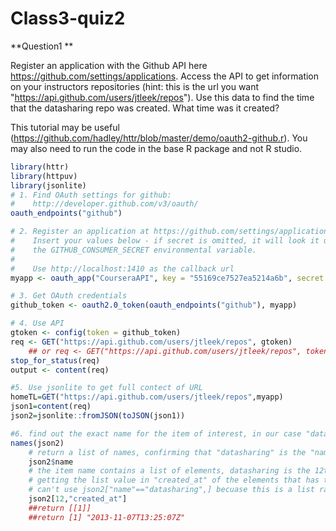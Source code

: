 # Class3-quiz2
**Question1 **

Register an application with the Github API here https://github.com/settings/applications. Access the API to get information on your instructors repositories (hint: this is the url you want "https://api.github.com/users/jtleek/repos"). Use this data to find the time that the datasharing repo was created. What time was it created?

This tutorial may be useful (https://github.com/hadley/httr/blob/master/demo/oauth2-github.r). You may also need to run the code in the base R package and not R studio.

```r
library(httr)
library(httpuv)
library(jsonlite)
# 1. Find OAuth settings for github:
#    http://developer.github.com/v3/oauth/
oauth_endpoints("github")

# 2. Register an application at https://github.com/settings/applications   OAuthApp
#    Insert your values below - if secret is omitted, it will look it up in
#    the GITHUB_CONSUMER_SECRET environmental variable.
#
#    Use http://localhost:1410 as the callback url
myapp <- oauth_app("CourseraAPI", key = "55169ce7527ea5214a6b", secret = "6854470728a92ef9ba6527f92382cbfd19e1597a")

# 3. Get OAuth credentials
github_token <- oauth2.0_token(oauth_endpoints("github"), myapp)

# 4. Use API
gtoken <- config(token = github_token) 
req <- GET("https://api.github.com/users/jtleek/repos", gtoken) 
    ## or req <- GET("https://api.github.com/users/jtleek/repos", token = github_token) 
stop_for_status(req) 
output <- content(req)

#5. Use jsonlite to get full contect of URL
homeTL=GET("https://api.github.com/users/jtleek/repos",myapp)
json1=content(req)
json2=jsonlite::fromJSON(toJSON(json1))

#6. find out the exact name for the item of interest, in our case "datasharing" 
names(json2) 
    # return a list of names, confirming that "datasharing" is the "name"
    json2$name 
    # the item name contains a list of elements, datasharing is the 12th element, is also the 12th element of the all contecnt 
    # getting the list value in "created_at" of the elements that has the "name"=="datasharing" 
    # can't use json2["name"=="datasharing",] becuase this is a list rather than a dataframe
    json2[12,"created_at"]
    ##return [[1]]
    ##return [1] "2013-11-07T13:25:07Z"
```

